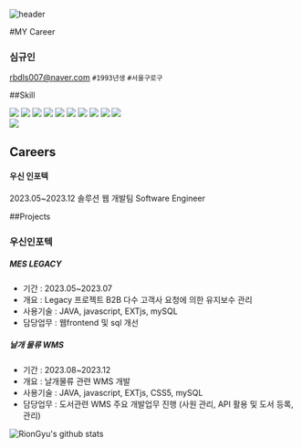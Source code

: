 
![header](https://capsule-render.vercel.app/api?type=wave&color=auto&height=300&section=header&text=welcome%20Profile&fontSize=90%)
<div>
#MY Career

### 심규인
rbdls007@naver.com
`#1993년생` `#서울구로구`

##Skill
 <section>
  <picture>
   <img src="https://img.shields.io/badge/java-orange?logo=java&style=for-the-badge&logoColor=black">
  </picture>
  <picture>
   <img src="https://img.shields.io/badge/javascript-blue?logo=javascript&style=for-the-badge&logoColor=yellow">
  </picture>
  <picture>
   <img src="https://img.shields.io/badge/react-black?logo=react&style=for-the-badge&logoColor=blue">
  </picture>
  <picture>
   <img src="https://img.shields.io/badge/python-blue?logo=python&style=for-the-badge&logoColor=yellow">
  </picture>
  <picture>
   <img src="https://img.shields.io/badge/jquery-blue?style=for-the-badge&logo=jquery&logoColor=black">
  </picture>
  <picture>
   <img src="https://img.shields.io/badge/springboot-green?style=for-the-badge&logo=springboot&logoColor=white">
  </picture>
  <picture>
   <img src="https://img.shields.io/badge/mysql-blue?logo=mysql&style=for-the-badge&logoColor=white">
  </picture>
  <picture>
   <img src="https://img.shields.io/badge/postgresql-grey?logo=postgresql&style=for-the-badge&logoColor=white">
  </picture>
  <picture>
   <img src="https://img.shields.io/badge/css-white?style=for-the-badge&logo=css&logoColor=blue">
  </picture>
   <picture>
   <img src="https://img.shields.io/badge/html-orange?style=for-the-badge&logo=html&logoColor=white">
  </picture>
  </section>
 <section>
 	<img src="https://github-readme-stats.vercel.app/api/top-langs/?username=RionGyu&layout=compact">
 </section>
 
## Careers

#### 우신 인포텍
2023.05~2023.12
솔루션 웹 개발팀
Software Engineer

##Projects

### 우신인포텍
##### MES LEGACY
- 기간 : 2023.05~2023.07
- 개요 : Legacy 프로젝트 B2B 다수 고객사 요청에 의한 유지보수 관리
- 사용기술 : JAVA, javascript, EXTjs, mySQL
- 담당업무 : 웹frontend 및 sql 개선
##### 날개 물류 WMS
- 기간 : 2023.08~2023.12
- 개요 : 날개물류 관련 WMS 개발
- 사용기술 : JAVA, javascript, EXTjs, CSS5, mySQL
- 담당업무 : 도서관련 WMS 주요 개발업무 진행 (사원 관리, API 활용 및 도서 등록, 관리)

 ![RionGyu's github stats](https://github-readme-stats.vercel.app/api?username=RionGyu&show_icons=true)

</div>

<!--
**coderGyu/coderGyu** is a ✨ _special_ ✨ repository because its `README.md` (this file) appears on your GitHub profile.

Here are some ideas to get you started:

- 🔭 I’m currently working on ...
- 🌱 I’m currently learning ...
- 👯 I’m looking to collaborate on ...
- 🤔 I’m looking for help with ...
- 💬 Ask me about ...
- 📫 How to reach me: ...
- 😄 Pronouns: ...
- ⚡ Fun fact: ...
-->
